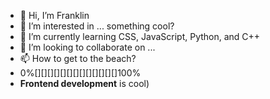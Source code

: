 - 👋 Hi, I’m Franklin
- 👀 I’m interested in ... something cool?
- 🌱 I’m currently learning CSS, JavaScript, Python, and C++
- 💞️ I’m looking to collaborate on ...
- 📫 How to get to the beach?
-  0%[][][][][][][][][][][][][]100%
- __Frontend development__ is cool)
